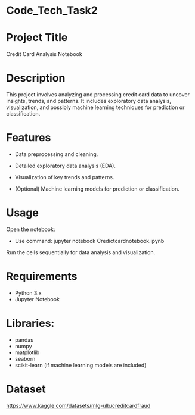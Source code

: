 # Code_Tech_Task2
# Project Title
Credit Card Analysis Notebook
# Description
This project involves analyzing and processing credit card data to uncover insights, trends, and patterns. It includes exploratory data analysis, visualization, and possibly machine learning techniques for prediction or classification.
# Features
- Data preprocessing and cleaning.

- Detailed exploratory data analysis (EDA).

- Visualization of key trends and patterns.

- (Optional) Machine learning models for prediction or classification.

# Usage
Open the notebook:

- Use command: jupyter notebook Credictcardnotebook.ipynb
  
Run the cells sequentially for data analysis and visualization.

# Requirements
- Python 3.x
- Jupyter Notebook
# Libraries:
- pandas
- numpy
- matplotlib
- seaborn
- scikit-learn (if machine learning models are included)

# Dataset
https://www.kaggle.com/datasets/mlg-ulb/creditcardfraud
